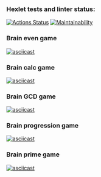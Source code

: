 ### Hexlet tests and linter status:
[![Actions Status](https://github.com/alistkov/php-project-45/workflows/hexlet-check/badge.svg)](https://github.com/alistkov/php-project-45/actions)
[![Maintainability](https://api.codeclimate.com/v1/badges/6a2c2e64893633e8c544/maintainability)](https://codeclimate.com/github/alistkov/php-project-45/maintainability)

### Brain even game
[![asciicast](https://asciinema.org/a/PeeuQKihh7hO8eKp3rq4VFirP.svg)](https://asciinema.org/a/PeeuQKihh7hO8eKp3rq4VFirP)

### Brain calc game
[![asciicast](https://asciinema.org/a/ue3VA6hTkH1uUw9FKAPumx9Re.svg)](https://asciinema.org/a/ue3VA6hTkH1uUw9FKAPumx9Re)

### Brain GCD game
[![asciicast](https://asciinema.org/a/2POYNo1YvMesdIOYLEj8kWAh5.svg)](https://asciinema.org/a/2POYNo1YvMesdIOYLEj8kWAh5)

### Brain progression game
[![asciicast](https://asciinema.org/a/vxYil89KUIItw9sPUwsHmDA72.svg)](https://asciinema.org/a/vxYil89KUIItw9sPUwsHmDA72)

### Brain prime game
[![asciicast](https://asciinema.org/a/z720ezPj7kpDqsRzLXUN22ScU.svg)](https://asciinema.org/a/z720ezPj7kpDqsRzLXUN22ScU)

